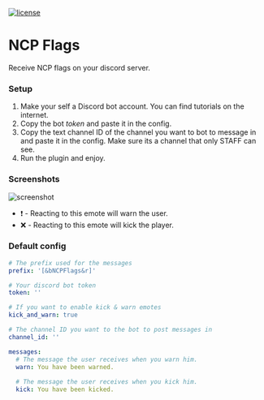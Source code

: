 [![license](https://img.shields.io/github/license/mashape/apistatus.svg) ](LICENSE)

# NCP Flags
Receive NCP flags on your discord server.

### Setup
1) Make your self a Discord bot account. You can find tutorials on the internet.
2) Copy the bot *token* and paste it in the config.
3) Copy the text channel ID of the channel you want to bot to message in and paste it in the config. Make sure its a channel that only STAFF can see.
4) Run the plugin and enjoy.

### Screenshots
![screenshot](https://i.imgur.com/7x94BVC.png) 

* ❗ - Reacting to this emote will warn the user.
* ❌ - Reacting to this emote will kick the player.

### Default config
```yaml
# The prefix used for the messages
prefix: '[&bNCPFlags&r]'

# Your discord bot token
token: ''

# If you want to enable kick & warn emotes
kick_and_warn: true

# The channel ID you want to the bot to post messages in
channel_id: ''

messages:
  # The message the user receives when you warn him.
  warn: You have been warned.
  
  # The message the user receives when you kick him.
  kick: You have been kicked.

```